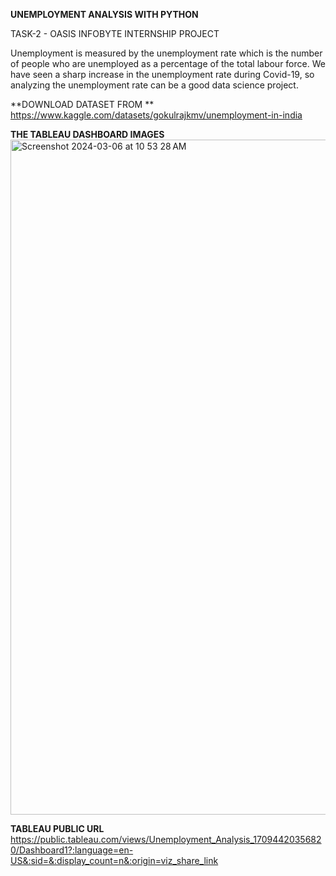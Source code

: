 **UNEMPLOYMENT ANALYSIS WITH PYTHON**

TASK-2 - OASIS INFOBYTE INTERNSHIP PROJECT

Unemployment is measured by the unemployment rate which is the number of people
who are unemployed as a percentage of the total labour force. We have seen a sharp
increase in the unemployment rate during Covid-19, so analyzing the unemployment rate
can be a good data science project. 

**DOWNLOAD DATASET FROM **
https://www.kaggle.com/datasets/gokulrajkmv/unemployment-in-india

**THE TABLEAU DASHBOARD IMAGES**
<img width="1080" alt="Screenshot 2024-03-06 at 10 53 28 AM" src="https://github.com/Aditya8402/UNEMPLOYEMENT_ANALYSIS/assets/85897393/2db87277-a660-4018-babb-20ae5dce4b5b">

**TABLEAU PUBLIC URL**
https://public.tableau.com/views/Unemployment_Analysis_17094420356820/Dashboard1?:language=en-US&:sid=&:display_count=n&:origin=viz_share_link

